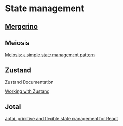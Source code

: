 # State management

## [Mergerino](https://github.com/fuzetsu/mergerino)

## Meiosis

[Meiosis: a simple state management pattern](http://meiosis.js.org/)

## Zustand

[Zustand Documentation](https://docs.pmnd.rs/zustand/getting-started/introduction)

[Working with Zustand](https://tkdodo.eu/blog/working-with-zustand?ck_subscriber_id=1870962576&utm_source=convertkit&utm_medium=email&utm_campaign=%E2%9A%9B%EF%B8%8F+This+Week+In+React+%23125%3A+tRPC%2C+T3%2C+Remix%2C+Zustand%2C+Server+Components%2C+Drag+%26+Drop%2C+Forms%2C+Gatsby%2C+Remotion%2C+React-Native%2C+Skia...%20-%209471615)

## Jotai

[Jotai, primitive and flexible state management for React](https://jotai.org/)
